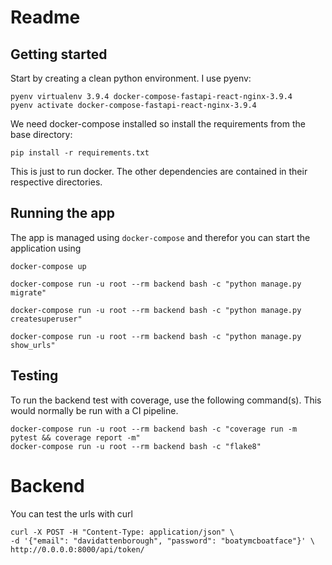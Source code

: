 # Readme

## Getting started

Start by creating a clean python environment. I use pyenv:

    pyenv virtualenv 3.9.4 docker-compose-fastapi-react-nginx-3.9.4
    pyenv activate docker-compose-fastapi-react-nginx-3.9.4

We need docker-compose installed so install the requirements from the base directory:

    pip install -r requirements.txt

This is just to run docker. The other dependencies are contained in their respective directories.

## Running the app

The app is managed using `docker-compose` and therefor you can start the application using 

    docker-compose up

    docker-compose run -u root --rm backend bash -c "python manage.py migrate"

    docker-compose run -u root --rm backend bash -c "python manage.py createsuperuser"

    docker-compose run -u root --rm backend bash -c "python manage.py show_urls"


## Testing

To run the backend test with coverage, use the following command(s). This would normally be 
run with a CI pipeline.

    docker-compose run -u root --rm backend bash -c "coverage run -m pytest && coverage report -m"
    docker-compose run -u root --rm backend bash -c "flake8"

# Backend 

You can test the urls with curl

    curl -X POST -H "Content-Type: application/json" \ 
    -d '{"email": "davidattenborough", "password": "boatymcboatface"}' \
    http://0.0.0.0:8000/api/token/

